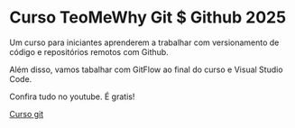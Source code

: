 # Curso TeoMeWhy Git $ Github 2025

Um curso para iniciantes aprenderem a trabalhar com versionamento de código e repositórios remotos com Github.

Além disso, vamos tabalhar com GitFlow ao final do curso e Visual Studio Code.

Confira tudo no youtube. É gratis!

[Curso git](https:youtube.com/@teomewhy)